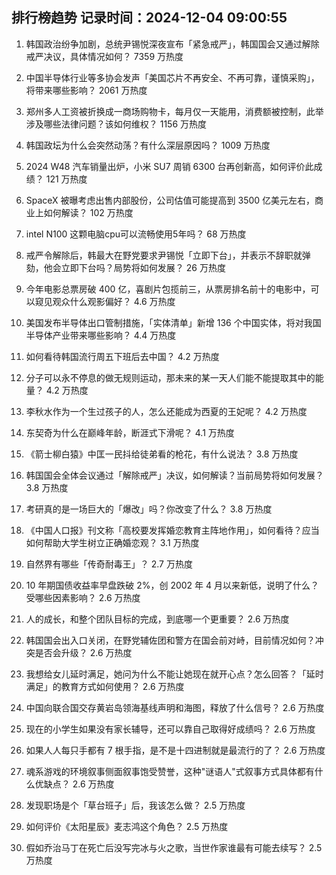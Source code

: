 
## 排行榜趋势 记录时间：2024-12-04 09:00:55
  
  1. 韩国政治纷争加剧，总统尹锡悦深夜宣布「紧急戒严」，韩国国会又通过解除戒严决议，具体情况如何？ 7359 万热度
    
  2. 中国半导体行业等多协会发声「美国芯片不再安全、不再可靠，谨慎采购」，将带来哪些影响？ 2061 万热度
    
  3. 郑州多人工资被折换成一商场购物卡，每月仅一天能用，消费额被控制，此举涉及哪些法律问题？该如何维权？ 1156 万热度
    
  4. 韩国政坛为什么会突然动荡？有什么深层原因吗？ 1009 万热度
    
  5. 2024 W48 汽车销量出炉，小米 SU7 周销 6300 台再创新高，如何评价此成绩？ 121 万热度
    
  6. SpaceX 被曝考虑出售内部股份，公司估值可能提高到 3500 亿美元左右，商业上如何解读？ 102 万热度
    
  7. intel N100 这颗电脑cpu可以流畅使用5年吗？ 68 万热度
    
  8. 戒严令解除后，韩最大在野党要求尹锡悦「立即下台」，并表示不辞职就弹劾，他会立即下台吗？局势将如何发展？ 26 万热度
    
  9. 今年电影总票房破 400 亿，喜剧片包揽前三，从票房排名前十的电影中，可以窥见观众什么观影偏好？ 4.6 万热度
    
  10. 美国发布半导体出口管制措施，「实体清单」新增 136 个中国实体，将对我国半导体产业带来哪些影响？ 4.4 万热度
    
  11. 如何看待韩国流行周五下班后去中国？ 4.2 万热度
    
  12. 分子可以永不停息的做无规则运动，那未来的某一天人们能不能提取其中的能量？ 4.2 万热度
    
  13. 李秋水作为一个生过孩子的人，怎么还能成为西夏的王妃呢？ 4.2 万热度
    
  14. 东契奇为什么在巅峰年龄，断涯式下滑呢？ 4.1 万热度
    
  15. 《箭士柳白猿》中匡一民抖给徒弟看的枪花，有什么说法？ 3.8 万热度
    
  16. 韩国国会全体会议通过「解除戒严」决议，如何解读？当前局势将如何发展？ 3.8 万热度
    
  17. 考研真的是一场巨大的「爆改」吗？你改变了什么？ 3.8 万热度
    
  18. 《中国人口报》刊文称「高校要发挥婚恋教育主阵地作用」，如何看待？应当如何帮助大学生树立正确婚恋观？ 3.1 万热度
    
  19. 自然界有哪些「传奇耐毒王」？ 2.7 万热度
    
  20. 10 年期国债收益率早盘跌破 2%，创 2002 年 4 月以来新低，说明了什么？受哪些因素影响？ 2.6 万热度
    
  21. 人的成长，和整个团队目标的完成，到底哪一个更重要？ 2.6 万热度
    
  22. 韩国国会出入口关闭，在野党辅佐团和警方在国会前对峙，目前情况如何？冲突是否会升级？ 2.6 万热度
    
  23. 我想给女儿延时满足，她问为什么不能让她现在就开心点？怎么回答？「延时满足」的教育方式如何使用？ 2.6 万热度
    
  24. 中国向联合国交存黄岩岛领海基线声明和海图，释放了什么信号？ 2.6 万热度
    
  25. 现在的小学生如果没有家长辅导，还可以靠自己取得好成绩吗？ 2.6 万热度
    
  26. 如果人人每只手都有 7 根手指，是不是十四进制就是最流行的了？ 2.6 万热度
    
  27. 魂系游戏的环境叙事侧面叙事饱受赞誉，这种"谜语人"式叙事方式具体都有什么优缺点？ 2.6 万热度
    
  28. 发现职场是个「草台班子」后，我该怎么做？ 2.5 万热度
    
  29. 如何评价《太阳星辰》麦志鸿这个角色？ 2.5 万热度
    
  30. 假如乔治马丁在死亡后没写完冰与火之歌，当世作家谁最有可能去续写？ 2.5 万热度
    
